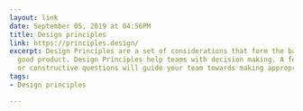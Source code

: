 ```yaml
---
layout: link
date: September 05, 2019 at 04:56PM
title: Design principles
link: https://principles.design/
excerpt: Design Principles are a set of considerations that form the basis of any
  good product. Design Principles help teams with decision making. A few simple principles
  or constructive questions will guide your team towards making appropriate decisions.
tags:
- Design principles

---
```

